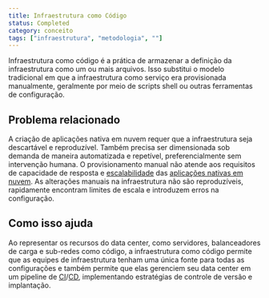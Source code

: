 ```yaml
---
title: Infraestrutura como Código
status: Completed
category: conceito
tags: ["infraestrutura", "metodologia", ""]
---
```


Infraestrutura como código é a prática de armazenar a definição da infraestrutura como um ou mais arquivos. Isso substitui o modelo tradicional em que a infraestrutura como serviço era provisionada manualmente, geralmente por meio de scripts shell ou outras ferramentas de configuração.

## Problema relacionado

A criação de aplicações nativa em nuvem requer que a infraestrutura seja descartável e reproduzível. Também precisa ser dimensionada sob demanda de maneira automatizada e repetível, preferencialmente sem intervenção humana. O provisionamento manual não atende aos requisitos de capacidade de resposta e [escalabilidade](/scalability/) das [aplicações nativas em nuvem](/pt-br/cloud-native-apps/). As alterações manuais na infraestrutura não são reproduzíveis, rapidamente encontram limites de escala e introduzem erros na configuração.

## Como isso ajuda

Ao representar os recursos do data center, como servidores, balanceadores de carga e sub-redes como código, a infraestrutura como código permite que as equipes de infraestrutura tenham uma única fonte para todas as configurações e também permite que elas gerenciem seu data center em um pipeline de [CI](/pt-br/continuous-integration/)/[CD](/pt-br/continuous-delivery/), implementando estratégias de controle de versão e implantação.
